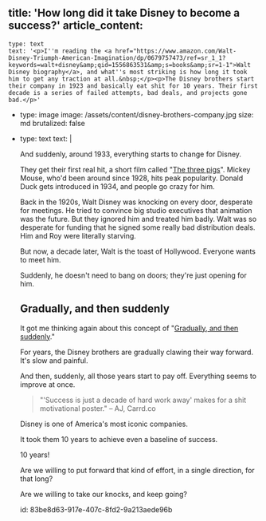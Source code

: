 title: 'How long did it take Disney to become a success?'
article_content:
  -
    type: text
    text: '<p>I''m reading the <a href="https://www.amazon.com/Walt-Disney-Triumph-American-Imagination/dp/0679757473/ref=sr_1_1?keywords=walt+disney&amp;qid=1556863531&amp;s=books&amp;sr=1-1">Walt Disney biography</a>, and what''s most striking is how long it took him to get any traction at all.&nbsp;</p><p>The Disney brothers start their company in 1923 and basically eat shit for 10 years. Their first decade is a series of failed attempts, bad deals, and projects gone bad.</p>'
  -
    type: image
    image: /assets/content/disney-brothers-company.jpg
    size: md
    brutalized: false
  -
    type: text
    text: |
      <p>And suddenly, around 1933, everything starts to change for Disney.
      
      They get their first real hit, a short film called "<a href="https://www.youtube.com/watch?v=B-x_QRww3Bk">The three pigs</a>". Mickey Mouse, who'd been around since 1928, hits&nbsp;peak popularity. Donald Duck gets introduced in 1934, and people go crazy for him.</p><p>Back in the 1920s, Walt Disney was knocking on every door, desperate for meetings. He tried to convince big studio executives that animation was the future. But they ignored him and treated him badly. Walt was so desperate for funding that he signed some really bad distribution deals. Him and Roy were literally starving.</p><p>But now, a decade later, Walt is the toast of Hollywood. Everyone wants to meet him.
      
      Suddenly, he doesn't need to bang on doors; they're just opening for him.</p><h2>Gradually, and then suddenly</h2><p>It got me thinking again about this concept of "<a href="https://www.oreilly.com/ideas/gradually-then-suddenly">Gradually, and then suddenly</a>."
      
      For years, the Disney brothers are gradually clawing their way forward. It's slow and painful.
      
      And then, suddenly, all those years start to pay off. Everything seems to improve at once.</p><blockquote><p>"'Success is just a decade of hard work away' makes for a shit motivational poster." – AJ, Carrd.co</p></blockquote><p>Disney is one of America's most iconic companies.
      
      It took them 10 years to achieve even a baseline of success.
      
      10 years! 
      
      Are we willing to put forward that kind of effort, in a single direction, for that long?
      
      Are we willing to take our knocks, and keep going?</p>
id: 83be8d63-917e-407c-8fd2-9a213aede96b
